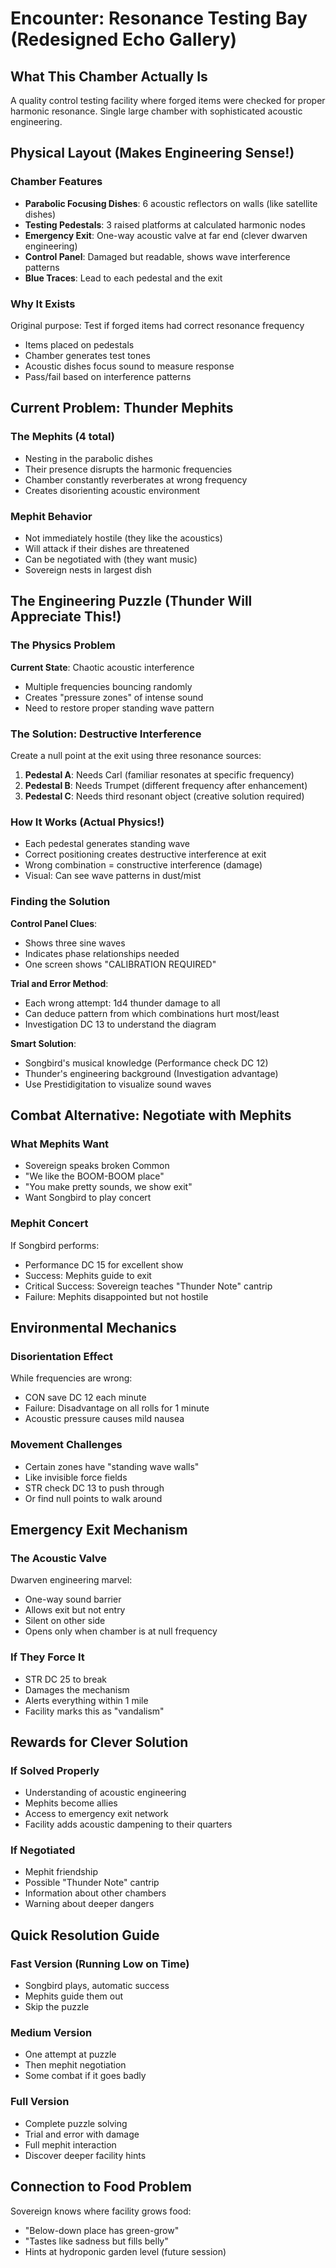 # Encounter: Resonance Testing Bay (Redesigned Echo Gallery)

## What This Chamber Actually Is
A quality control testing facility where forged items were checked for proper harmonic resonance. Single large chamber with sophisticated acoustic engineering.

## Physical Layout (Makes Engineering Sense!)

### Chamber Features
- **Parabolic Focusing Dishes**: 6 acoustic reflectors on walls (like satellite dishes)
- **Testing Pedestals**: 3 raised platforms at calculated harmonic nodes
- **Emergency Exit**: One-way acoustic valve at far end (clever dwarven engineering)
- **Control Panel**: Damaged but readable, shows wave interference patterns
- **Blue Traces**: Lead to each pedestal and the exit

### Why It Exists
Original purpose: Test if forged items had correct resonance frequency
- Items placed on pedestals
- Chamber generates test tones
- Acoustic dishes focus sound to measure response
- Pass/fail based on interference patterns

## Current Problem: Thunder Mephits

### The Mephits (4 total)
- Nesting in the parabolic dishes
- Their presence disrupts the harmonic frequencies
- Chamber constantly reverberates at wrong frequency
- Creates disorienting acoustic environment

### Mephit Behavior
- Not immediately hostile (they like the acoustics)
- Will attack if their dishes are threatened
- Can be negotiated with (they want music)
- Sovereign nests in largest dish

## The Engineering Puzzle (Thunder Will Appreciate This!)

### The Physics Problem
**Current State**: Chaotic acoustic interference
- Multiple frequencies bouncing randomly
- Creates "pressure zones" of intense sound
- Need to restore proper standing wave pattern

### The Solution: Destructive Interference
Create a null point at the exit using three resonance sources:

1. **Pedestal A**: Needs Carl (familiar resonates at specific frequency)
2. **Pedestal B**: Needs Trumpet (different frequency after enhancement)  
3. **Pedestal C**: Needs third resonant object (creative solution required)

### How It Works (Actual Physics!)
- Each pedestal generates standing wave
- Correct positioning creates destructive interference at exit
- Wrong combination = constructive interference (damage)
- Visual: Can see wave patterns in dust/mist

### Finding the Solution
**Control Panel Clues**:
- Shows three sine waves
- Indicates phase relationships needed
- One screen shows "CALIBRATION REQUIRED"

**Trial and Error Method**:
- Each wrong attempt: 1d4 thunder damage to all
- Can deduce pattern from which combinations hurt most/least
- Investigation DC 13 to understand the diagram

**Smart Solution**:
- Songbird's musical knowledge (Performance check DC 12)
- Thunder's engineering background (Investigation advantage)
- Use Prestidigitation to visualize sound waves

## Combat Alternative: Negotiate with Mephits

### What Mephits Want
- Sovereign speaks broken Common
- "We like the BOOM-BOOM place"
- "You make pretty sounds, we show exit"
- Want Songbird to play concert

### Mephit Concert
If Songbird performs:
- Performance DC 15 for excellent show
- Success: Mephits guide to exit
- Critical Success: Sovereign teaches "Thunder Note" cantrip
- Failure: Mephits disappointed but not hostile

## Environmental Mechanics

### Disorientation Effect
While frequencies are wrong:
- CON save DC 12 each minute
- Failure: Disadvantage on all rolls for 1 minute
- Acoustic pressure causes mild nausea

### Movement Challenges
- Certain zones have "standing wave walls"
- Like invisible force fields
- STR check DC 13 to push through
- Or find null points to walk around

## Emergency Exit Mechanism

### The Acoustic Valve
Dwarven engineering marvel:
- One-way sound barrier
- Allows exit but not entry
- Silent on other side
- Opens only when chamber is at null frequency

### If They Force It
- STR DC 25 to break
- Damages the mechanism
- Alerts everything within 1 mile
- Facility marks this as "vandalism"

## Rewards for Clever Solution

### If Solved Properly
- Understanding of acoustic engineering
- Mephits become allies
- Access to emergency exit network
- Facility adds acoustic dampening to their quarters

### If Negotiated
- Mephit friendship
- Possible "Thunder Note" cantrip
- Information about other chambers
- Warning about deeper dangers

## Quick Resolution Guide

### Fast Version (Running Low on Time)
- Songbird plays, automatic success
- Mephits guide them out
- Skip the puzzle

### Medium Version
- One attempt at puzzle
- Then mephit negotiation
- Some combat if it goes badly

### Full Version
- Complete puzzle solving
- Trial and error with damage
- Full mephit interaction
- Discover deeper facility hints

## Connection to Food Problem
Sovereign knows where facility grows food:
- "Below-down place has green-grow"
- "Tastes like sadness but fills belly"
- Hints at hydroponic garden level (future session)